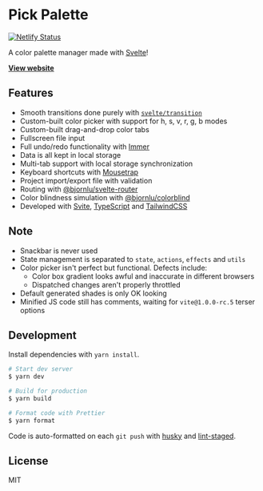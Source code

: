 # Pick Palette

[![Netlify Status](https://api.netlify.com/api/v1/badges/199bb34b-fdb9-49f6-af77-885e7b844f7f/deploy-status)](https://app.netlify.com/sites/pick-palette/deploys)

A color palette manager made with [Svelte](https://svelte.dev/)!

[**View website**](https://pick-palette.netlify.app)

## Features

- Smooth transitions done purely with [`svelte/transition`](https://svelte.dev/tutorial/transition)
- Custom-built color picker with support for h, s, v, r, g, b modes
- Custom-built drag-and-drop color tabs
- Fullscreen file input
- Full undo/redo functionality with [Immer](https://github.com/immerjs/immer)
- Data is all kept in local storage
- Multi-tab support with local storage synchronization
- Keyboard shortcuts with [Mousetrap](https://github.com/ccampbell/mousetrap)
- Project import/export file with validation
- Routing with [@bjornlu/svelte-router](https://github.com/bluwy/svelte-router)
- Color blindness simulation with [@bjornlu/colorblind](https://github.com/bluwy/colorblind)
- Developed with [Svite](https://github.com/dominikg/svite), [TypeScript](https://typescriptlang.org/) and [TailwindCSS](https://tailwindcss.com/)

## Note

- Snackbar is never used
- State management is separated to `state`, `actions`, `effects` and `utils`
- Color picker isn't perfect but functional. Defects include:
  - Color box gradient looks awful and inaccurate in different browsers
  - Dispatched changes aren't properly throttled
- Default generated shades is only OK looking
- Minified JS code still has comments, waiting for `vite@1.0.0-rc.5` terser options

## Development

Install dependencies with `yarn install`.

```bash
# Start dev server
$ yarn dev

# Build for production
$ yarn build

# Format code with Prettier
$ yarn format
```

Code is auto-formatted on each `git push` with [husky](https://github.com/typicode/husky) and [lint-staged](https://github.com/okonet/lint-staged).

## License

MIT
